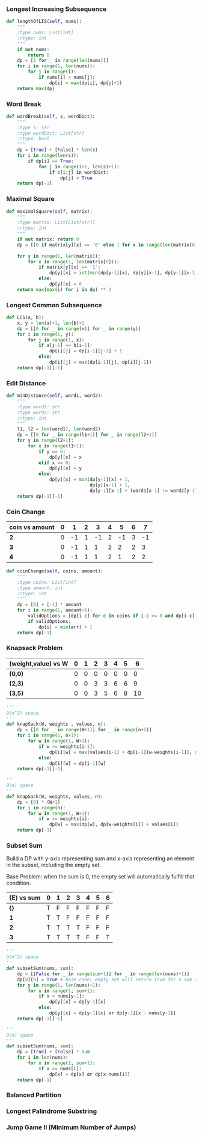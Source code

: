 ### Longest Increasing Subsequence

```python 
def lengthOfLIS(self, nums):
	"""
	:type nums: List[int]
	:rtype: int
	"""
	if not nums:
		return 0
	dp = [1 for _ in range(len(nums))]
	for i in range(1, len(nums)):
		for j in range(i):
			if nums[i] > nums[j]:
				dp[i] = max(dp[i], dp[j]+1)
	return max(dp)
```

### Word Break

```python
def wordBreak(self, s, wordDict):
    """
    :type s: str
    :type wordDict: List[str]
    :rtype: bool
    """
    dp = [True] + [False] * len(s)
    for i in range(len(s)):
        if dp[i] == True:
            for j in range(i+1, len(s)+1):
                if s[i:j] in wordDict:
                    dp[j] = True
    return dp[-1]
```

### Maximal Square

```python
def maximalSquare(self, matrix):
	"""
	:type matrix: List[List[str]]
	:rtype: int
	"""
	if not matrix: return 0
	dp = [[0 if matrix[y][x] == '0' else 1 for x in range(len(matrix[0]))] for y in range(len(matrix))]
	
	for y in range(1, len(matrix)):
		for x in range(1, len(matrix[0])):
			if matrix[y][x] == '1':
				dp[y][x] = int(min(dp[y-1][x], dp[y][x-1], dp[y-1][x-1])) + 1
			else:
				dp[y][x] = 0
	return max(max(i) for i in dp) ** 2
```

### Longest Common Subsequence

```python
def LCS(a, b):
	x, y = len(a)+1, len(b)+1
	dp = [[0 for _ in range(x)] for _ in range(y)]
	for i in range(1, y):
		for j in range(1, x):
			if a[j-1] == b[i-1]:
				dp[i][j] = dp[i-1][j-1] + 1
			else:
				dp[i][j] = max(dp[i-1][j], dp[i][j-1])
	return dp[-1][-1]
```

### Edit Distance

```python
def minDistance(self, word1, word2):
	"""
	:type word1: str
	:type word2: str
	:rtype: int
	"""
	l1, l2 = len(word1), len(word2)
	dp = [[0 for _ in range(l1+1)] for _ in range(l2+1)]
	for y in range(l2+1):
		for x in range(l1+1):
			if y == 0:
				dp[y][x] = x
			elif x == 0:
				dp[y][x] = y
			else:
				dp[y][x] = min(dp[y-1][x] + 1, 
							   dp[y][x-1] + 1, 
							   dp[y-1][x-1] + (word1[x-1] != word2[y-1]))
	return dp[-1][-1]
```

### Coin Change

coin vs amount|0|1|2|3|4|5|6|7
 ---|---|---|---|---|---|---|---|---
 __2__|0|-1|1|-1|2|-1|3|-1
 __3__|0|-1|1|1|2|2|2|3
 __4__|0|-1|1|1|2|1|2|2

```python
def coinChange(self, coins, amount):
    """
    :type coins: List[int]
    :type amount: int
    :rtype: int
    """
    dp = [0] + [-1] * amount
    for i in range(1, amount+1):
        validOptions = [dp[i-c] for c in coins if i-c >= 0 and dp[i-c] != -1]
        if validOptions:
            dp[i] = min(arr) + 1
    return dp[-1] 
```

### Knapsack Problem

(weight,value) vs W|0|1|2|3|4|5|6
 ---|---|---|---|---|---|---|---
 __(0,0)__|0|0|0|0|0|0|0|
 __(2,3)__|0|0|3|3|6|6|9|
 __(3,5)__|0|0|3|5|6|8|10|


```python
'''
O(n^2) space
'''
def knapSack(W, weights , values, n):
    dp = [[0 for _ in range(W+1)] for _ in range(n+1)]
    for i in range(1, n+1):
        for w in range(1, W+1):
            if w >= weights[i-1]:
                dp[i][w] = max(values[i-1] + dp[i-1][w-weights[i-1]], dp[i-1][w])
            else:
                dp[i][w] = dp[i-1][w]
    return dp[-1][-1]

'''
O(n) space
'''
def knapSack(W, weights, values, n):
    dp = [0] * (W+1)
    for i in range(n):
        for w in range(1, W+1):
            if w >= weights[i]:
                dp[w] = max(dp[w], dp[w-weights[i]] + values[i])
    return dp[-1]
```

### Subset Sum

Build a DP with y-axis representing sum and x-axis representing an element in the subset, including the empty set. 

Base Problem: when the sum is 0, the empty set will automatically fulfill that condition. 

{E} vs sum |0|1|2|3|4|5|6
 ---|---|---|---|---|---|---|---
__{}__|T|F|F|F|F|F|F 
__1__|T|T|F|F|F|F|F
__2__|T|T|T|T|F|F|F
__3__|T|T|T|T|F|F|T

```python
'''
O(n^2) space
'''
def subsetSum(nums, sum):
    dp = [[False for _ in range(sum+1)] for _ in range(len(nums)+1)]
    dp[0][0] = True # Base case; empty set will return True for a sum of 0
    for y in range(1, len(nums)+1):
        for x in range(1, sum+1):
            if x < nums[y-1]:
                dp[y][x] = dp[y-1][x]
            else:
                dp[y][x] = dp[y-1][x] or dp[y-1][x - nums[y-1]]
    return dp[-1][-1]
```

```python
'''
O(n) space
'''
def subsetSum(nums, sum):
    dp = [True] + [False] * sum
    for i in len(nums):
        for x in range(1, sum+1):
            if x >= nums[i]:
                dp[x] = dp[x] or dp[x-nums[i]]
    return dp[-1]
```

### Balanced Partition

### Longest Palindrome Substring

### Jump Game II (Minimum Number of Jumps)